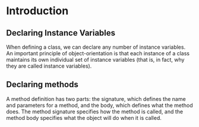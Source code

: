 
# Introduction 
## Declaring Instance Variables 
When defining a class, we can declare any number of instance variables. An important principle of object-orientation is that each instance of a class maintains its own individual set of instance variables (that is, in fact, why they are called instance variables).
## Declaring methods 
A method definition has two parts: the signature, which defines the name and parameters for a method, and the body, which defines what the method does. The method signature specifies how the method is called, and the method body specifies what the object will do when it is called.

